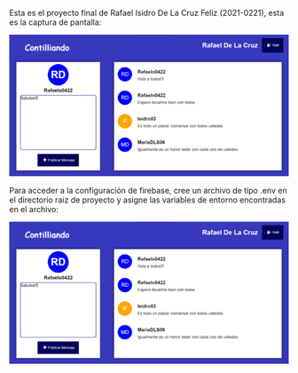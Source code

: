 Esta es el proyecto final de Rafael Isidro De La Cruz Feliz (2021-0221), esta es la captura de pantalla:

![Mi Captura de Pantalla](CapturaTarea.png)


Para acceder a la configuración de firebase, cree un archivo de tipo .env en el directorio raiz de proyecto y asigne las variables de entorno encontradas en el archivo:

![Configuración](CapturaTarea.png)
